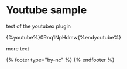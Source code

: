 # Youtube sample

test of the youtubex plugin

{%youtube%}0Rnq1NpHdmw{%endyoutube%}

more text

{% footer type="by-nc" %}
{% endfooter %}
